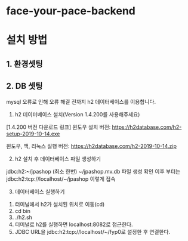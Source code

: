 # face-your-pace-backend


# 설치 방법

## 1. 환경셋팅


## 2. DB 셋팅

mysql 오류로 인해 오류 해결 전까지 h2 데이터베이스를 이용합니다.

 1. h2 데이터베이스 설치(Version 1.4.200를 사용해주세요)
 
[1.4.200 버전 다운로드 링크]
윈도우 설치 버전: https://h2database.com/h2-setup-2019-10-14.exe 

윈도우, 맥, 리눅스 실행 버전: https://h2database.com/h2-2019-10-14.zip

2. h2 설치 후 데이터베이스 파일 생성하기

jdbc:h2:~/jpashop (최소 한번)
~/jpashop.mv.db 파일 생성 확인
이후 부터는 jdbc:h2:tcp://localhost/~/jpashop 이렇게 접속


3. 데이터베이스 실행하기

1) 터미널에서 h2가 설치된 위치로 이동(cd)
2) cd bin
3) ./h2.sh
4) 터미널로 h2를 실행하면 localhost:8082로 접근한다.
5) JDBC URL을 jdbc:h2:tcp://localhost/~/fyp0로 설정한 후 연결한다.
